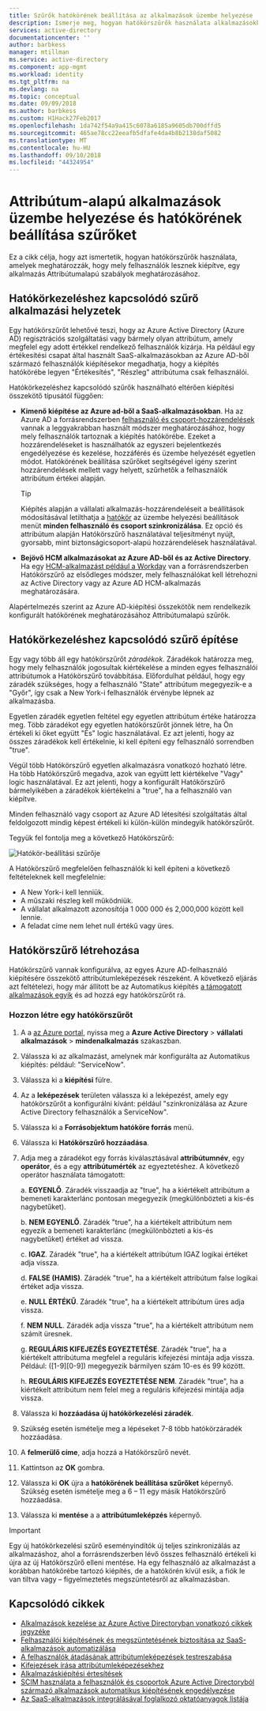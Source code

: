 ```yaml
---
title: Szűrők hatókörének beállítása az alkalmazások üzembe helyezése |} A Microsoft Docs
description: Ismerje meg, hogyan hatókörszűrők használata alkalmazásokkal, amelyek támogatják az automatikus felhasználóátadást készíthet elő, ha egy objektum nem elégíti ki az üzleti követelményeinek kiépítése folyamatban lévő objektumok elkerülése érdekében.
services: active-directory
documentationcenter: ''
author: barbkess
manager: mtillman
ms.service: active-directory
ms.component: app-mgmt
ms.workload: identity
ms.tgt_pltfrm: na
ms.devlang: na
ms.topic: conceptual
ms.date: 09/09/2018
ms.author: barbkess
ms.custom: H1Hack27Feb2017
ms.openlocfilehash: 1da742f54a9a415c6078a6185a9605db700dffd5
ms.sourcegitcommit: 465ae78cc22eeafb5dfafe4da4b8b2138daf5082
ms.translationtype: MT
ms.contentlocale: hu-HU
ms.lasthandoff: 09/10/2018
ms.locfileid: "44324954"
---
```

# <a name="attribute-based-application-provisioning-with-scoping-filters"></a>Attribútum-alapú alkalmazások üzembe helyezése és hatókörének beállítása szűrőket
Ez a cikk célja, hogy azt ismertetik, hogyan hatókörszűrők használata, amelyek meghatározzák, hogy mely felhasználók lesznek kiépítve, egy alkalmazás Attribútumalapú szabályok meghatározásához.

## <a name="scoping-filter-use-cases"></a>Hatókörkezeléshez kapcsolódó szűrő alkalmazási helyzetek

Egy hatókörszűrőt lehetővé teszi, hogy az Azure Active Directory (Azure AD) regisztrációs szolgáltatási vagy bármely olyan attribútum, amely megfelel egy adott értékkel rendelkező felhasználók kizárja. Ha például egy értékesítési csapat által használt SaaS-alkalmazásokban az Azure AD-ből származó felhasználók kiépítésekor megadhatja, hogy a kiépítés hatókörébe legyen "Értékesítés", "Részleg" attribútuma csak felhasználói.

Hatókörkezeléshez kapcsolódó szűrők használható eltérően kiépítési összekötő típusától függően:

* **Kimenő kiépítése az Azure ad-ből a SaaS-alkalmazásokban**. Ha az Azure AD a forrásrendszerben [felhasználó és csoport-hozzárendelések](manage-apps/assign-user-or-group-access-portal.md) vannak a leggyakrabban használt módszer meghatározásához, hogy mely felhasználók tartoznak a kiépítés hatókörébe. Ezeket a hozzárendeléseket is használhatók az egyszeri bejelentkezés engedélyezése és kezelése, hozzáférés és üzembe helyezését egyetlen módot. Hatókörének beállítása szűrőket segítségével igény szerint hozzárendelések mellett vagy helyett, szűrhetők a felhasználók attribútum értékei alapján.

    >[!TIP]
    > Kiépítés alapján a vállalati alkalmazás-hozzárendeléseit a beállítások módosításával letilthatja a [hatókör](active-directory-saas-app-provisioning.md#how-do-i-set-up-automatic-provisioning-to-an-application) az üzembe helyezési beállítások menüt **minden felhasználó és csoport szinkronizálása**. Ez opció és attribútum alapján Hatókörszűrő használatával teljesítményt nyújt, gyorsabb, mint biztonságicsoport-alapú hozzárendelések használatával.  

* **Bejövő HCM alkalmazásokat az Azure AD-ből és az Active Directory**. Ha egy [HCM-alkalmazást például a Workday](saas-apps/workday-tutorial.md) van a forrásrendszerben Hatókörszűrő az elsődleges módszer, mely felhasználókat kell létrehozni az Active Directory vagy az Azure AD HCM-alkalmazás meghatározására.

Alapértelmezés szerint az Azure AD-kiépítési összekötők nem rendelkezik konfigurált hatókörének meghatározásához Attribútumalapú szűrők. 

## <a name="scoping-filter-construction"></a>Hatókörkezeléshez kapcsolódó szűrő építése

Egy vagy több áll egy hatókörszűrőt *záradékok*. Záradékok határozza meg, hogy mely felhasználók jogosultak kiértékelése a minden egyes felhasználói attribútumok a Hatókörszűrő továbbítása. Előfordulhat például, hogy egy záradék szükséges, hogy a felhasználó "State" attribútum megegyezik-e a "Győr", így csak a New York-i felhasználók érvénybe lépnek az alkalmazásba. 

Egyetlen záradék egyetlen feltétel egy egyetlen attribútum értéke határozza meg. Több záradékot egy egyetlen hatókörszűrőt jönnek létre, ha Ön értékeli ki őket együtt "És" logic használatával. Ez azt jelenti, hogy az összes záradékok kell értékelnie, ki kell építeni egy felhasználó sorrendben "true".

Végül több Hatókörszűrő egyetlen alkalmazásra vonatkozó hozható létre. Ha több Hatókörszűrő megadva, azok van együtt lett kiértékelve "Vagy" logic használatával. Ez azt jelenti, hogy a konfigurált Hatókörszűrő bármelyikében a záradékok kiértékelni a "true", ha a felhasználó van kiépítve.

Minden felhasználó vagy csoport az Azure AD létesítési szolgáltatás által feldolgozott mindig képest értékeli ki külön-külön mindegyik hatókörszűrőt.

Tegyük fel fontolja meg a következő Hatókörszűrő:

![Hatókör-beállítási szűrője](./media/active-directory-saas-scoping-filters/scoping-filter.PNG) 

A Hatókörszűrő megfelelően felhasználók ki kell építeni a következő feltételeknek kell megfelelnie:

* A New York-i kell lenniük.
* A műszaki részleg kell működniük.
* A vállalat alkalmazott azonosítója 1 000 000 és 2,000,000 között kell lennie.
* A feladat címe nem lehet null értékű vagy üres.

## <a name="create-scoping-filters"></a>Hatókörszűrő létrehozása
Hatókörszűrő vannak konfigurálva, az egyes Azure AD-felhasználó kiépítésére összekötő attribútumleképezések részeként. A következő eljárás azt feltételezi, hogy már állított be az Automatikus kiépítés [a támogatott alkalmazások egyik](saas-apps/tutorial-list.md) és ad hozzá egy hatókörszűrőt rá.

### <a name="create-a-scoping-filter"></a>Hozzon létre egy hatókörszűrőt
1. A a [az Azure portal](https://portal.azure.com), nyissa meg a **Azure Active Directory** > **vállalati alkalmazások** > **mindenalkalmazás** szakaszban.

2. Válassza ki az alkalmazást, amelynek már konfigurálta az Automatikus kiépítés: például: "ServiceNow".

3. Válassza ki a **kiépítési** fülre.

4. Az a **leképezések** területen válassza ki a leképezést, amely egy hatókörszűrőt a konfigurálni kívánt: például "szinkronizálása az Azure Active Directory felhasználók a ServiceNow".

5. Válassza ki a **Forrásobjektum hatóköre forrás** menü.

6. Válassza ki **Hatókörszűrő hozzáadása**.

7. Adja meg a záradékot egy forrás kiválasztásával **attribútumnév**, egy **operátor**, és a egy **attribútumérték** az egyeztetéshez. A következő operátor használata támogatott:

   a. **EGYENLŐ**. Záradék visszaadja az "true", ha a kiértékelt attribútum a bemeneti karakterlánc pontosan megegyezik (megkülönbözteti a kis-és nagybetűket).

   b. **NEM EGYENLŐ**. Záradék "true", ha a kiértékelt attribútum nem egyezik a bemeneti karakterlánc (megkülönbözteti a kis-és nagybetűket) értéket ad vissza.

   c. **IGAZ**. Záradék "true", ha a kiértékelt attribútum IGAZ logikai értéket adja vissza.

   d. **FALSE (HAMIS)**. Záradék "true", ha a kiértékelt attribútum false logikai értéket adja vissza.

   e. **NULL ÉRTÉKŰ**. Záradék "true", ha a kiértékelt attribútum üres adja vissza.

   f. **NEM NULL**. Záradék adja vissza "true", ha a kiértékelt attribútum nem számít üresnek.

   g. **REGULÁRIS KIFEJEZÉS EGYEZTETÉSE**. Záradék "true", ha a kiértékelt attribútuma megfelel a reguláris kifejezési mintája adja vissza. Például: ([1-9][0-9]) megegyezik bármilyen szám 10-es és 99 között.

   h. **REGULÁRIS KIFEJEZÉS EGYEZTETÉSE NEM**. Záradék "true", ha a kiértékelt attribútum nem felel meg a reguláris kifejezési mintája adja vissza.

8. Válassza ki **hozzáadása új hatókörkezelési záradék**.

9. Szükség esetén ismételje meg a lépéseket 7-8 több hatókörzáradék hozzáadása.

10. A **felmerülő címe**, adja hozzá a Hatókörszűrő nevét.

11. Kattintson az **OK** gombra.

12. Válassza ki **OK** újra a **hatókörének beállítása szűrőket** képernyő. Szükség esetén ismételje meg a 6 – 11 egy másik Hatókörszűrő hozzáadása.

13. Válassza ki **mentése** a a **attribútumleképzés** képernyő. 

>[!IMPORTANT] 
> Egy új hatókörkezelési szűrő eseményindítók új teljes szinkronizálás az alkalmazáshoz, ahol a forrásrendszerben lévő összes felhasználó értékeli ki újra az új Hatókörszűrő elleni mentése. Ha egy felhasználó az alkalmazást a korábban hatókörébe tartozó kiépítés, de a hatókörén kívül esik, a fiók le van tiltva vagy – figyelmeztetés megszüntetésről az alkalmazásban.


## <a name="related-articles"></a>Kapcsolódó cikkek
* [Alkalmazások kezelése az Azure Active Directoryban vonatkozó cikkek jegyzéke](active-directory-apps-index.md)
* [Felhasználói kiépítésének és megszüntetésének biztosítása az SaaS-alkalmazások automatizálása](active-directory-saas-app-provisioning.md)
* [A felhasználók átadásának attribútumleképezések testreszabása](active-directory-saas-customizing-attribute-mappings.md)
* [Kifejezések írása attribútumleképezésekhez](active-directory-saas-writing-expressions-for-attribute-mappings.md)
* [Alkalmazáskiépítési értesítések](active-directory-saas-app-provisioning.md)
* [SCIM használata a felhasználók és csoportok Azure Active Directoryból származó alkalmazások automatikus kiépítésének engedélyezése](manage-apps/use-scim-to-provision-users-and-groups.md)
* [Az SaaS-alkalmazások integrálásával foglalkozó oktatóanyagok listája](saas-apps/tutorial-list.md)

